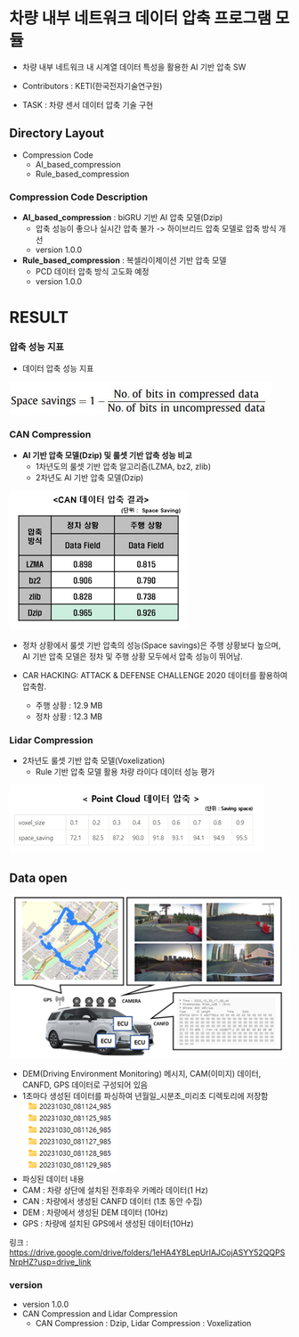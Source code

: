 # 차량 내부 네트워크 데이터 압축 프로그램 모듈

- 차량 내부 네트워크 내 시계열 데이터 특성을 활용한 AI 기반 압축 SW

- Contributors : KETI(한국전자기술연구원)
- TASK : 차량 센서 데이터 압축 기술 구현



## Directory Layout

- Compression Code
  - AI_based_compression
  - Rule_based_compression


### Compression Code Description

- **AI_based_compression** : biGRU 기반 AI 압축 모델(Dzip)
  - 압축 성능이 좋으나 실시간 압축 불가 -> 하이브리드 압축 모델로 압축 방식 개선
  - version 1.0.0
- **Rule_based_compression** : 복셀라이제이션 기반 압축 모델
  - PCD 데이터 압축 방식 고도화 예정
  - version 1.0.0





# RESULT

### 압축 성능 지표

- 데이터 압축 성능 지표

 ![평가지표](README.assets/Space_saving.JPG)



### CAN Compression

- **AI 기반 압축 모델(Dzip) 및 룰셋 기반 압축 성능 비교**
  - 1차년도의 룰셋 기반 압축 알고리즘(LZMA, bz2, zlib)
  - 2차년도 AI 기반 압축 모델(Dzip)


![image-20220816134853427](README.assets/image-20220816134853427.png)


- 정차 상황에서 룰셋 기반 압축의 성능(Space savings)은 주행 상황보다 높으며, AI 기반 압축 모델은 정차 및 주행 상황 모두에서 압축 성능이 뛰어남. 
- CAR HACKING: ATTACK & DEFENSE CHALLENGE 2020 데이터를 활용하여 압축함.

  - 주행 상황 : 12.9 MB
  - 정차 상황 : 12.3 MB





### Lidar Compression

- 2차년도 룰셋 기반 압축 모델(Voxelization)
  - Rule 기반 압축 모델 활용 차량 라이다 데이터 성능 평가


![image_voxelization](README.assets/voxelization_result.png)



## Data open
![](README.assets/data_img.PNG)

- DEM(Driving Environment Monitoring) 메시지, CAM(이미지) 데이터, CANFD, GPS 데이터로 구성되어 있음
- 1초마다 생성된 데이터를 파싱하여 년월일_시분초_미리초 디렉토리에 저장함
![](README.assets/data_tree.png)
- 파싱된 데이터 내용
- CAM : 차량 상단에 설치된 전후좌우 카메라 데이터(1 Hz)
- CAN : 차량에서 생성된 CANFD 데이터 (1초 동안 수집)
- DEM : 차량에서 생성된 DEM 데이터 (10Hz)
- GPS : 차량에 설치된 GPS에서 생성된 데이터(10Hz)

링크 : https://drive.google.com/drive/folders/1eHA4Y8LepUrlAJCojASYY52QQPSNrpHZ?usp=drive_link



### version
- version 1.0.0
 - CAN Compression and Lidar Compression
   - CAN Compression : Dzip, Lidar Compression : Voxelization